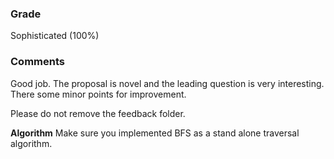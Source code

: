 
### Grade
Sophisticated (100%)

### Comments
Good job. The proposal is novel and the leading question is very interesting. There some minor points for improvement.

Please do not remove the feedback folder.

**Algorithm**
Make sure you implemented BFS as a stand alone traversal algorithm.
